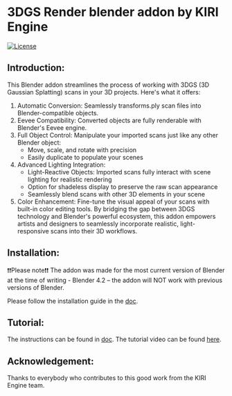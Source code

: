 # 3DGS Render blender addon by KIRI Engine
<a href="./LICENSE">
        <img alt="License" src="https://img.shields.io/badge/License-Apache_2.0-blue.svg"></a>

## Introduction:
This Blender addon streamlines the process of working with 3DGS (3D Gaussian Splatting) scans in your 3D projects. Here's what it offers:

1.	Automatic Conversion: Seamlessly transforms.ply scan files into Blender-compatible objects.
2.	Eevee Compatibility: Converted objects are fully renderable with Blender's Eevee engine.
3.	Full Object Control: Manipulate your imported scans just like any other Blender object: 
    - Move, scale, and rotate with precision
    - Easily duplicate to populate your scenes
4.	Advanced Lighting Integration: 
    - Light-Reactive Objects: Imported scans fully interact with scene lighting for realistic rendering
    - Option for shadeless display to preserve the raw scan appearance
    - Seamlessly blend scans with other 3D elements in your scene
5.	Color Enhancement: Fine-tune the visual appeal of your scans with built-in color editing tools.
By bridging the gap between 3DGS technology and Blender's powerful ecosystem, this addon empowers artists and designers to seamlessly incorporate realistic, light-responsive scans into their 3D workflows.


## Installation:
❗❗Please note❗❗ The addon was made for the most current version of Blender at the time of writing - Blender 4.2 – the addon will NOT work with previous versions of Blender.

Please follow the installation guide in the [doc](https://www.kiriengine.app/blender-addon/3dgs-render).

## Tutorial:
The instructions can be found in [doc](https://www.kiriengine.app/blender-addon/3dgs-render).
The tutorial video can be found [here]().

## Acknowledgement:
Thanks to everybody who contributes to this good work from the KIRI Engine team.
